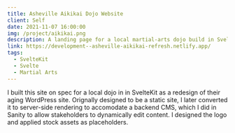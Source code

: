 ```yaml
---
title: Asheville Aikikai Dojo Website
client: Self
date: 2021-11-07 16:00:00
img: /project/aikikai.png
description: A landing page for a local martial-arts dojo build in SvelteKit with a Sanity CMS backend.
link: https://development--asheville-aikikai-refresh.netlify.app/
tags:
  - SvelteKit
  - Svelte
  - Martial Arts
---
```


I built this site on spec for a local dojo in in SvelteKit as a redesign of their aging WordPress site. Orignally designed to be a static site, I later converted it to server-side rendering to accomodate a backend CMS, which I did in Sanity to allow stakeholders to dynamically edit content. I designed the logo and applied stock assets as placeholders.
